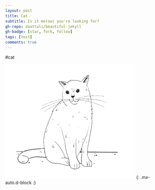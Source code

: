 ```yaml
---
layout: post
title: Cat
subtitle: Is it me(ow) you're looking for?
gh-repo: daattali/beautiful-jekyll
gh-badge: [star, fork, follow]
tags: [test]
comments: true
---
```


#cat

![meow](/assets/img/cat.png)
{: .mx-auto.d-block :}